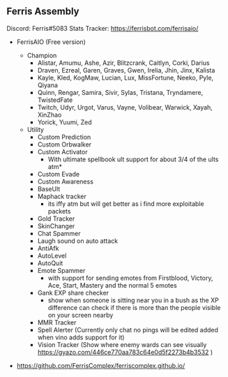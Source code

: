 ## Ferris Assembly
Discord: Ferris#5083
Stats Tracker: https://ferrisbot.com/ferrisaio/

* FerrisAIO (Free version)
    * Champion
        * Alistar, Amumu, Ashe, Azir, Blitzcrank, Caitlyn, Corki, Darius
        * Draven, Ezreal, Garen, Graves, Gwen, Irelia, Jhin, Jinx, Kalista
        * Kayle, Kled, KogMaw, Lucian, Lux, MissFortune, Neeko, Pyle, Qiyana
        * Quinn, Rengar, Samira, Sivir, Sylas, Tristana, Tryndamere, TwistedFate
        * Twitch, Udyr, Urgot, Varus, Vayne, Volibear, Warwick, Xayah, XinZhao
        * Yorick, Yuumi, Zed
    * Utility
        * Custom Prediction
        * Custom Orbwalker
        * Custom Activator
            * With ultimate spellbook ult support for about 3/4 of the ults atm* 
        * Custom Evade
        * Custom Awareness
        * BaseUlt
        * Maphack tracker
            * its iffy atm but will get better as i find more exploitable packets
        * Gold Tracker
        * SkinChanger
        * Chat Spammer
        * Laugh sound on auto attack
        * AntiAfk 
        * AutoLevel
        * AutoQuit
        * Emote Spammer
            * with support for sending emotes from Firstblood, Victory, Ace, Start, Mastery and the normal 5 emotes
        * Gank EXP share checker
            * show when someone is sitting near you in a bush as the XP difference can check if there is more than the people visible on your screen nearby
        * MMR Tracker
        * Spell Alerter (Currently only chat no pings will be edited added when vino adds support for it)
        * Vision Tracker (Show where enemy wards can see visually https://gyazo.com/446ce770aa783c64e0d5f2273b4b3532 )
        
* https://github.com/FerrisComplex/ferriscomplex.github.io/


